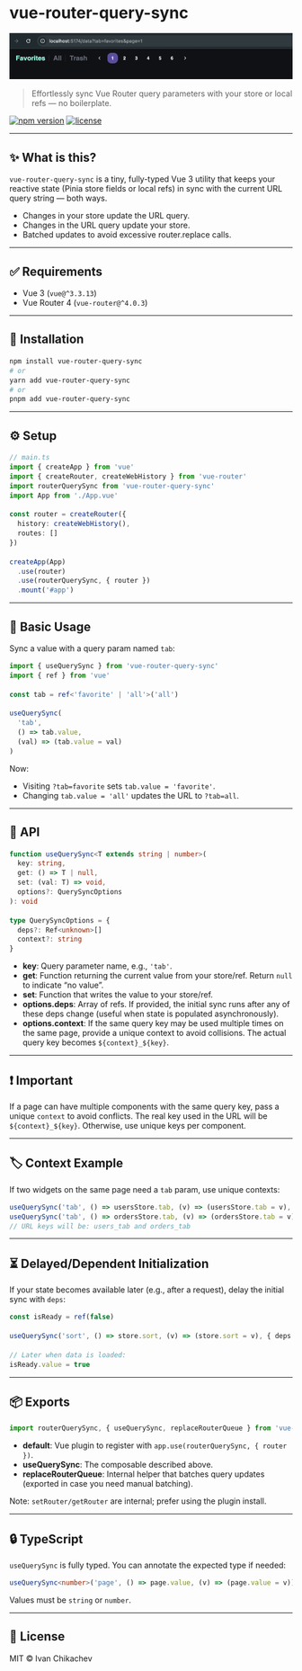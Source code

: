 # vue-router-query-sync

![demo](src/assets/demo.gif)

> Effortlessly sync Vue Router query parameters with your store or local refs — no boilerplate.

[![npm version](https://img.shields.io/npm/v/vue-router-query-sync.svg)](https://www.npmjs.com/package/vue-router-query-sync)
[![license](https://img.shields.io/npm/l/vue-router-query-sync.svg)](LICENSE)

---

## ✨ What is this?

`vue-router-query-sync` is a tiny, fully-typed Vue 3 utility that keeps your reactive state
(Pinia store fields or local refs) in sync with the current URL query string — both ways.

- Changes in your store update the URL query.
- Changes in the URL query update your store.
- Batched updates to avoid excessive router.replace calls.

---

## ✅ Requirements

- Vue 3 (`vue@^3.3.13`)
- Vue Router 4 (`vue-router@^4.0.3`)

---

## 🚀 Installation

```bash
npm install vue-router-query-sync
# or
yarn add vue-router-query-sync
# or
pnpm add vue-router-query-sync
```

---

## ⚙️ Setup

```ts
// main.ts
import { createApp } from 'vue'
import { createRouter, createWebHistory } from 'vue-router'
import routerQuerySync from 'vue-router-query-sync'
import App from './App.vue'

const router = createRouter({
  history: createWebHistory(),
  routes: []
})

createApp(App)
  .use(router)
  .use(routerQuerySync, { router })
  .mount('#app')
```

---

## 🧩 Basic Usage

Sync a value with a query param named `tab`:

```ts
import { useQuerySync } from 'vue-router-query-sync'
import { ref } from 'vue'

const tab = ref<'favorite' | 'all'>('all')

useQuerySync(
  'tab',
  () => tab.value,
  (val) => (tab.value = val)
)
```

Now:
- Visiting `?tab=favorite` sets `tab.value = 'favorite'`.
- Changing `tab.value = 'all'` updates the URL to `?tab=all`.

---

## 🔧 API

```ts
function useQuerySync<T extends string | number>(
  key: string,
  get: () => T | null,
  set: (val: T) => void,
  options?: QuerySyncOptions
): void

type QuerySyncOptions = {
  deps?: Ref<unknown>[]
  context?: string
}
```

- **key**: Query parameter name, e.g., `'tab'`.
- **get**: Function returning the current value from your store/ref. Return `null` to indicate “no value”.
- **set**: Function that writes the value to your store/ref.
- **options.deps**: Array of refs. If provided, the initial sync runs after any of these deps change (useful when state is populated asynchronously).
- **options.context**: If the same query key may be used multiple times on the same page, provide a unique context to avoid collisions. The actual query key becomes `${context}_${key}`.

---

## ❗ Important

If a page can have multiple components with the same query key, pass a unique `context` to avoid conflicts.
The real key used in the URL will be `${context}_${key}`. Otherwise, use unique keys per component.

---

## 🏷️ Context Example

If two widgets on the same page need a `tab` param, use unique contexts:

```ts
useQuerySync('tab', () => usersStore.tab, (v) => (usersStore.tab = v), { context: 'users' })
useQuerySync('tab', () => ordersStore.tab, (v) => (ordersStore.tab = v), { context: 'orders' })
// URL keys will be: users_tab and orders_tab
```

---

## ⏳ Delayed/Dependent Initialization

If your state becomes available later (e.g., after a request), delay the initial sync with `deps`:

```ts
const isReady = ref(false)

useQuerySync('sort', () => store.sort, (v) => (store.sort = v), { deps: [isReady] })

// Later when data is loaded:
isReady.value = true
```

---

## 📦 Exports

```ts
import routerQuerySync, { useQuerySync, replaceRouterQueue } from 'vue-router-query-sync'
```

- **default**: Vue plugin to register with `app.use(routerQuerySync, { router })`.
- **useQuerySync**: The composable described above.
- **replaceRouterQueue**: Internal helper that batches query updates (exported in case you need manual batching).

Note: `setRouter/getRouter` are internal; prefer using the plugin install.

---

## 🔒 TypeScript

`useQuerySync` is fully typed. You can annotate the expected type if needed:

```ts
useQuerySync<number>('page', () => page.value, (v) => (page.value = v))
```

Values must be `string` or `number`.

---

## 📄 License

MIT © Ivan Chikachev


